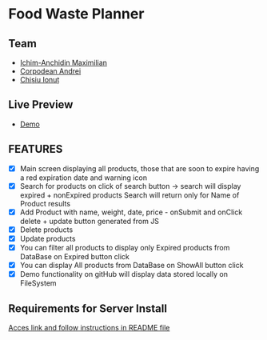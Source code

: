 # Food Waste Planner

## Team
- [Ichim-Anchidin Maximilian](https://github.com/max-anchidin/)
- [Corpodean Andrei](https://github.com/ACorpodean)
- [Chișiu Ionuț](https://github.com/IonussCh)

## Live Preview
- [Demo](https://acorpodean.github.io/Food-Waste-Planner/)


## FEATURES

- [x] Main screen displaying all products, those that are soon to expire having a red expiration date and warning icon
- [x] Search for products on click of search button -> search will display expired + nonExpired products
     Search will return only for Name of Product results
- [x] Add Product with name, weight, date, price - onSubmit and onClick  
     delete + update button generated from JS
- [x] Delete products
- [x] Update products
- [x] You can filter all products to display only Expired products from DataBase on Expired button click
- [x] You can display All products from DataBase on ShowAll button click
- [x] Demo functionality on gitHub will display data stored locally on FileSystem

##  Requirements for Server Install

[Acces link and follow instructions in README file](https://github.com/ACorpodean/node-api.git)






